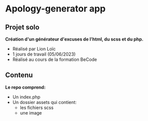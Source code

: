 # Apology-generator app
## Projet solo
__Création d'un générateur d'excuses de l'html, du scss et du php.__
* Réalisé par Lion Loïc
* 1 jours de travail (05/06/2023)
* Réalisé au cours de la formation BeCode
## Contenu
__Le repo comprend:__
* Un index.php
* Un dossier assets qui contient:
   * les fichiers scss
   * une image 

